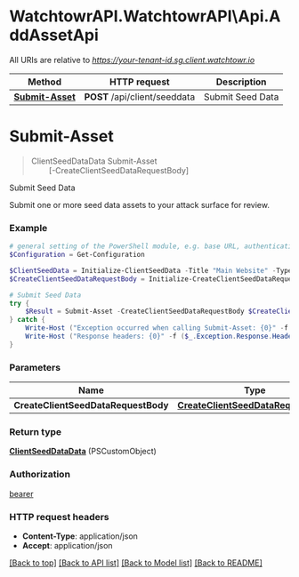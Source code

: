 # WatchtowrAPI.WatchtowrAPI\Api.AddAssetApi

All URIs are relative to *https://your-tenant-id.sg.client.watchtowr.io*

Method | HTTP request | Description
------------- | ------------- | -------------
[**Submit-Asset**](AddAssetApi.md#Submit-Asset) | **POST** /api/client/seeddata | Submit Seed Data


<a id="Submit-Asset"></a>
# **Submit-Asset**
> ClientSeedDataData Submit-Asset<br>
> &nbsp;&nbsp;&nbsp;&nbsp;&nbsp;&nbsp;&nbsp;&nbsp;[-CreateClientSeedDataRequestBody] <PSCustomObject><br>

Submit Seed Data

Submit one or more seed data assets to your attack surface for review.

### Example
```powershell
# general setting of the PowerShell module, e.g. base URL, authentication, etc
$Configuration = Get-Configuration

$ClientSeedData = Initialize-ClientSeedData -Title "Main Website" -Type "subdomain" -Value "www.watchTowr.com"
$CreateClientSeedDataRequestBody = Initialize-CreateClientSeedDataRequestBody -VarData $ClientSeedData -BusinessUnits # CreateClientSeedDataRequestBody | 

# Submit Seed Data
try {
    $Result = Submit-Asset -CreateClientSeedDataRequestBody $CreateClientSeedDataRequestBody
} catch {
    Write-Host ("Exception occurred when calling Submit-Asset: {0}" -f ($_.ErrorDetails | ConvertFrom-Json))
    Write-Host ("Response headers: {0}" -f ($_.Exception.Response.Headers | ConvertTo-Json))
}
```

### Parameters

Name | Type | Description  | Notes
------------- | ------------- | ------------- | -------------
 **CreateClientSeedDataRequestBody** | [**CreateClientSeedDataRequestBody**](CreateClientSeedDataRequestBody.md)|  | 

### Return type

[**ClientSeedDataData**](ClientSeedDataData.md) (PSCustomObject)

### Authorization

[bearer](../README.md#bearer)

### HTTP request headers

 - **Content-Type**: application/json
 - **Accept**: application/json

[[Back to top]](#) [[Back to API list]](../README.md#documentation-for-api-endpoints) [[Back to Model list]](../README.md#documentation-for-models) [[Back to README]](../README.md)

